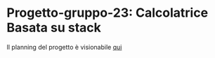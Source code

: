 # Progetto-gruppo-23: Calcolatrice Basata su stack
Il planning del progetto è visionabile [qui](https://github.com/PellegrinoTulino/Progetto-gruppo-23/files/13444309/group.23.Planning.zip)

